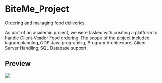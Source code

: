# BiteMe_Project
Ordering and managing food deliveries.

As part of an academic project, we were tasked with creating a platform to handle Client-Vendor Food ordering.
The scope of the project included iagram planning, OOP Java programing, Program Architecture, Client-Server Handling, SQL Database support.
## Preview
![](https://github.com/senderh55/BiteMe_Project/blob/main/example.gif)
